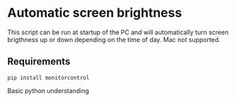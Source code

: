 # Automatic screen brightness
This script can be run at startup of the PC and will automatically turn screen brigthness up or down depending on the time of day.
Mac not supported.

## Requirements
```pip install monitorcontrol```

Basic python understanding
